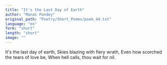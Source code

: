 ```yaml
---
title: "It's the Last Day of Earth"
author: "Manas Pandey"
original_path: "Poetry/Short_Poems/poem_44.txt"
language: "en"
form: "short"
length: "short"
image: ""
---
```

It's the last day of earth,
Skies blazing with fiery wrath,
Even how scorched the tears of love be,
When hell calls, thou wait for nil.